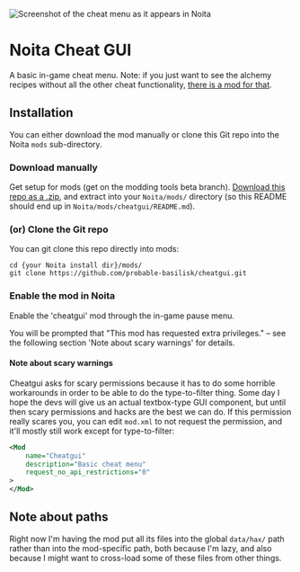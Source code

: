 ![Screenshot of the cheat menu as it appears in Noita](/screenshot.jpg?raw=true)

# Noita Cheat GUI
A basic in-game cheat menu. Note: if you just want to see the alchemy recipes without all the other cheat functionality, [there is a mod for that](https://github.com/probable-basilisk/alchemyrecipes).

## Installation

You can either download the mod manually or clone this Git repo into the Noita `mods` sub-directory.

### Download manually

Get setup for mods (get on the modding tools beta branch). [Download
this repo as a .zip](https://github.com/probable-basilisk/cheatgui/archive/master.zip), and extract into your `Noita/mods/` directory (so this README
should end up in `Noita/mods/cheatgui/README.md`).

### (or) Clone the Git repo

You can git clone this repo directly into mods:

```
cd {your Noita install dir}/mods/
git clone https://github.com/probable-basilisk/cheatgui.git
```

### Enable the mod in Noita

Enable the 'cheatgui' mod through the in-game pause menu.

You will be prompted that "This mod has requested extra privileges." – see the following section 'Note about scary warnings' for details.

#### Note about scary warnings

Cheatgui asks for scary permissions because it has to do some horrible workarounds in
order to be able to do the type-to-filter thing. Some day I hope the devs will give
us an actual textbox-type GUI component, but until then scary permissions and
hacks are the best we can do. If this permission really scares you, you
can edit `mod.xml` to not request the permission, and it'll mostly still work
except for type-to-filter:

```XML
<Mod
	name="Cheatgui"
	description="Basic cheat menu"
	request_no_api_restrictions="0"
>
</Mod>
```

## Note about paths

Right now I'm having the mod put all its files into the global `data/hax/`
path rather than into the mod-specific path, both because I'm lazy, and
also because I might want to cross-load some of these files from other things.
